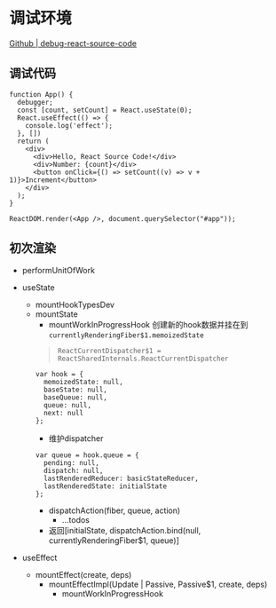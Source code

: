 # 调试环境
[Github | debug-react-source-code](https://github.com/Terry-Su/debug-react-source-code)
## 调试代码
```
function App() {
  debugger;
  const [count, setCount] = React.useState(0);
  React.useEffect(() => {
    console.log('effect');
  }, [])
  return (
    <div>
      <div>Hello, React Source Code!</div>
      <div>Number: {count}</div>
      <button onClick={() => setCount((v) => v + 1)}>Increment</button>
    </div>
  );
}

ReactDOM.render(<App />, document.querySelector("#app"));

```
## 初次渲染
- performUnitOfWork
- useState
  - mountHookTypesDev
  - mountState
    - mountWorkInProgressHook
    创建新的hook数据并挂在到`currentlyRenderingFiber$1.memoizedState`
    > `ReactCurrentDispatcher$1 = ReactSharedInternals.ReactCurrentDispatcher`
    ```
    var hook = {
      memoizedState: null,
      baseState: null,
      baseQueue: null,
      queue: null,
      next: null
    };
    ```
    - 维护dispatcher
    ```
    var queue = hook.queue = {
      pending: null,
      dispatch: null,
      lastRenderedReducer: basicStateReducer,
      lastRenderedState: initialState
    };
    ```
    - dispatchAction(fiber, queue, action)
      - ...todos
    - 返回[initialState, dispatchAction.bind(null, currentlyRenderingFiber$1, queue)]

- useEffect
  - mountEffect(create, deps)
    - mountEffectImpl(Update | Passive, Passive$1, create, deps)
      - mountWorkInProgressHook